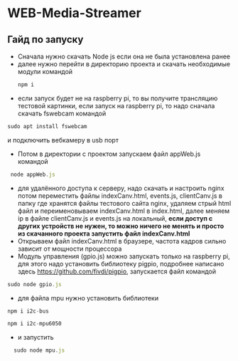 # WEB-Media-Streamer
## Гайд по запуску
- Сначала нужно скачать Node js если она не была установлена ранее
- далее нужно перейти в директорию проекта и скачать необходимые модули командой 
   ```javascript
  npm i
  ```
-  если запуск будет не на raspberry pi, то вы получите трансляцию тестовой картинки, если запуск на raspberry pi, то надо сначала скачать fswebcam командой 
  ```javascript
  sudo apt install fswebcam
  ```
  и подключить вебкамеру в usb порт
- Потом в директории с проектом запускаем файл appWeb.js командой
```javascript
 node appWeb.js
 ```
- для удалённого доступа к серверу, надо скачать и настроить nginx потом переместить файлы indexCanv.html, events.js, clientCanv.js в папку где хранятся файлы тестового сайта nginx, удаляем стрый html файл и переименовываем indexCanv.html в index.html, далее меняем ip в файле clientCanv.js и events.js на локальный, **если доступ с других устройств не нужен, то можно ничего не менять и просто из скачанного проекта запустить файл indexCanv.html**
- Открываем файл indexCanv.html в браузере, частота кадров сильно зависит от мощности процессора
- Модуль управления (gpio.js) можно запускать только на raspberry pi, для этого надо установить библиотеку pigpio, подробнее написано здесь https://github.com/fivdi/pigpio, запускается файл командой 
 ```javascript
 sudo node gpio.js
 ```
- для файла mpu нужно установить библиотеки
 ```javascript
 npm i i2c-bus
 ```
 ```javascript
 npm i i2c-mpu6050
 ```
 
 - и запустить 
 ```javascript
   sudo node mpu.js
 ```
